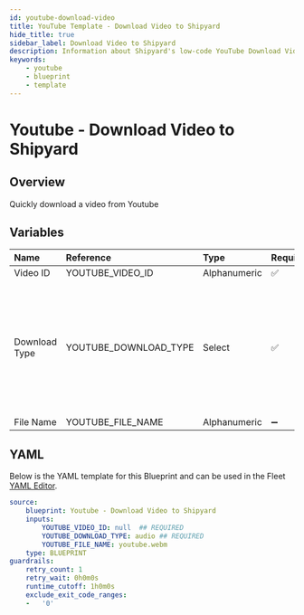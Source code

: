 ```yaml
---
id: youtube-download-video
title: YouTube Template - Download Video to Shipyard
hide_title: true
sidebar_label: Download Video to Shipyard
description: Information about Shipyard's low-code YouTube Download Video to Shipyard blueprint. Download a single video from YouTube 
keywords:
    - youtube
    - blueprint
    - template
---
```


# Youtube - Download Video to Shipyard

## Overview
Quickly download a video from Youtube

## Variables

| Name | Reference | Type | Required | Default | Options | Description |
|:-----|:----------|:-----|:---------|:--------|:--------|:------------|
| Video ID | YOUTUBE_VIDEO_ID  | Alphanumeric |:white_check_mark: | - | - |  |
| Download Type | YOUTUBE_DOWNLOAD_TYPE  | Select |:white_check_mark: | `audio` | Video (mp4): `video`<br></br><br></br>Audio (webm): `audio`<br></br><br></br> |  |
| File Name | YOUTUBE_FILE_NAME  | Alphanumeric |:heavy_minus_sign: | `youtube.webm` | - |  |


## YAML
Below is the YAML template for this Blueprint and can be used in the Fleet [YAML Editor](../../reference/fleets/yaml-editor.md).
```yaml
source:
    blueprint: Youtube - Download Video to Shipyard
    inputs:
        YOUTUBE_VIDEO_ID: null  ## REQUIRED
        YOUTUBE_DOWNLOAD_TYPE: audio ## REQUIRED
        YOUTUBE_FILE_NAME: youtube.webm
    type: BLUEPRINT
guardrails:
    retry_count: 1
    retry_wait: 0h0m0s
    runtime_cutoff: 1h0m0s
    exclude_exit_code_ranges:
    -   '0'

```
